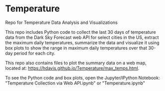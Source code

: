 # Temperature
Repo for Temperature Data Analysis and Visualizations

This repo includes Python code to collect the last 30 days of temperature data from the Dark Sky Forecast web API for select cities in the US, extract the maximum daily temperatures, summarize the data and visualize it using box plots to show the range in maximum daily temperatures over that 30-day period for each city.

This repo also contains files to plot the summary data on a web map, located at: https://hdavis.github.io/Temperature/max_temps.html.

To see the Python code and box plots, open the Jupyter/IPython Notebook: "Temperature Collection via Web API.ipynb" or "Temperature.ipynb"
